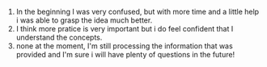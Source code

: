 1. In the beginning I was very confused, but with more time and a little help i was able to grasp the idea much better.
2. I think more pratice is very important but i do feel confident that I understand the concepts. 
3. none at the moment, I'm still processing the information that was provided and I'm sure i will have plenty of questions in the future!
